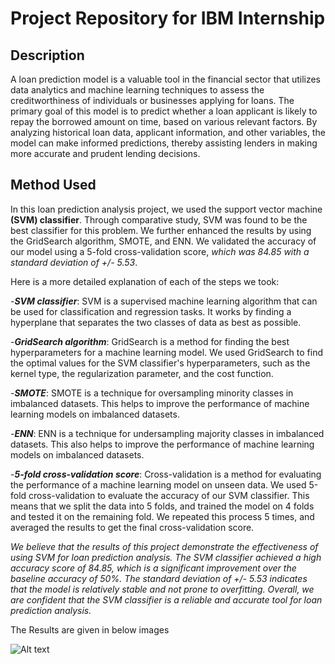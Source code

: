 # Project Repository for IBM Internship
## Description
A loan prediction model is a valuable tool in the financial sector that utilizes data analytics and machine learning techniques to assess the creditworthiness of individuals or businesses applying for loans. The primary goal of this model is to predict whether a loan applicant is likely to repay the borrowed amount on time, based on various relevant factors. By analyzing historical loan data, applicant information, and other variables, the model can make informed predictions, thereby assisting lenders in making more accurate and prudent lending decisions.

## Method Used
In this loan prediction analysis project, we used the support vector machine **(SVM) classifier**. Through comparative study, SVM was found to be the best classifier for this problem. We further enhanced the results by using the GridSearch algorithm, SMOTE, and ENN. We validated the accuracy of our model using a 5-fold cross-validation score, *which was 84.85 with a standard deviation of +/- 5.53*.

Here is a more detailed explanation of each of the steps we took:

-***SVM classifier***: SVM is a supervised machine learning algorithm that can be used for classification and regression tasks. It works by finding a hyperplane that separates the two classes of data as best as possible.

-***GridSearch algorithm***: GridSearch is a method for finding the best hyperparameters for a machine learning model. We used GridSearch to find the optimal values for the SVM classifier's hyperparameters, such as the kernel type, the regularization parameter, and the cost function.

-***SMOTE***: SMOTE is a technique for oversampling minority classes in imbalanced datasets. This helps to improve the performance of machine learning models on imbalanced datasets.

-***ENN***: ENN is a technique for undersampling majority classes in imbalanced datasets. This also helps to improve the performance of machine learning models on imbalanced datasets.

-***5-fold cross-validation score***: Cross-validation is a method for evaluating the performance of a machine learning model on unseen data. We used 5-fold cross-validation to evaluate the accuracy of our SVM classifier. This means that we split the data into 5 folds, and trained the model on 4 folds and tested it on the remaining fold. We repeated this process 5 times, and averaged the results to get the final cross-validation score.

*We believe that the results of this project demonstrate the effectiveness of using SVM for loan prediction analysis. The SVM classifier achieved a high accuracy score of 84.85, which is a significant improvement over the baseline accuracy of 50%. The standard deviation of +/- 5.53 indicates that the model is relatively stable and not prone to overfitting. Overall, we are confident that the SVM classifier is a reliable and accurate tool for loan prediction analysis.*

The Results are given in below images

![Alt text](https://assets.digitalocean.com/articles/alligator/boo.svg "a title")
